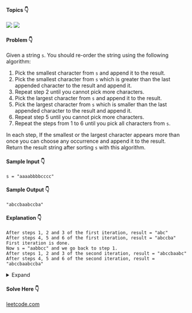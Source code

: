 #### Topics :point_down:
![](https://img.shields.io/badge/-sorting-wheat)
![](https://img.shields.io/badge/-string-wheat)

#### Problem :point_down:
Given a string `s`. You should re-order the string using the following algorithm:
1. Pick the smallest character from `s` and append it to the result.
2. Pick the smallest character from `s` which is greater than the last appended character to the result and append it.
3. Repeat step 2 until you cannot pick more characters.
4. Pick the largest character from `s` and append it to the result.
5. Pick the largest character from `s` which is smaller than the last appended character to the result and append it.
6. Repeat step 5 until you cannot pick more characters.
7. Repeat the steps from 1 to 6 until you pick all characters from `s`.

In each step, If the smallest or the largest character appears more than once you can choose any occurrence and append it to the result.  
Return the result string after sorting `s` with this algorithm.  
#### Sample Input :point_down:
```
s = "aaaabbbbcccc"
```
#### Sample Output :point_down:
```
"abccbaabccba"
```
#### Explanation :point_down:
```
After steps 1, 2 and 3 of the first iteration, result = "abc"
After steps 4, 5 and 6 of the first iteration, result = "abccba"
First iteration is done. 
Now s = "aabbcc" and we go back to step 1.
After steps 1, 2 and 3 of the second iteration, result = "abccbaabc"
After steps 4, 5 and 6 of the second iteration, result = "abccbaabccba"
```
<details>
<summary>Expand</summary>

#### Python :point_down:
```py
def solve(s):
    d = {}
    for i in s:
        d[i] = d.get(i, 0) + 1

    a = ''.join(sorted(d.keys()))    

    r = '' # result
    i = 0
    while i < len(s):
        for c in a:
            if d[c] > 0:
                r += c
                d[c] -= 1
                i += 1
        for c in a[::-1]:
            if d[c] > 0:
                r += c
                d[c] -= 1
                i += 1

    return r
```
#### Time Complexity :point_down:
```
O(n ^ 2)
```
#### Space Complexity :point_down:
```
O(n)
```
</details>

#### Solve Here :point_down:
[leetcode.com](https://leetcode.com/problems/increasing-decreasing-string/)
